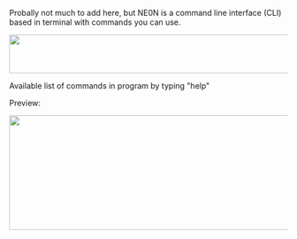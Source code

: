Probally not much to add here, but NE0N is a command line interface (CLI) based in terminal with commands you can use.

<img width="567" height="70" src="https://github.com/user-attachments/assets/9503e3db-5a88-4a6a-9db8-cbf6a265c2f9" />

Available list of commands in program by typing "help"



Preview:

<img width="594" height="207" src="https://github.com/user-attachments/assets/dc8411f9-db81-4d81-a8b3-f118810e8522" />
